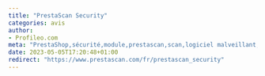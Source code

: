 ```yaml
---
title: "PrestaScan Security"
categories: avis
author:
- Profileo.com
meta: "PrestaShop,sécurité,module,prestascan,scan,logiciel malveillant,virus,piratage"
date: 2023-05-05T17:20:48+01:00
redirect: "https://www.prestascan.com/fr/prestascan_security"
---
```

